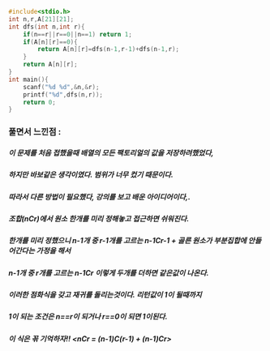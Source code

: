 ```cpp
#include<stdio.h>
int n,r,A[21][21];
int dfs(int n,int r){
	if(n==r||r==0||n==1) return 1;
	if(A[n][r]==0){
		return A[n][r]=dfs(n-1,r-1)+dfs(n-1,r);
	}
	return A[n][r];
}
int main(){
	scanf("%d %d",&n,&r);
	printf("%d",dfs(n,r));
	return 0;
}
```

### 풀면서 느낀점 :
##### 이 문제를 처음 접했을때 배열의 모든 팩토리얼의 값을 저장하려했었다,
##### 하지만 바보같은 생각이였다. 범위가 너무 컸기 때문이다.
##### 따라서 다른 방법이 필요했다, 강의를 보고 배운 아이디어이다,.
##### 조합(nCr)에서 원소 한개를 미리 정해놓고 접근하면 쉬워진다.
##### 한개를 미리 정했으니 n-1개 중 r-1개를 고르는 n-1Cr-1 + 골른 원소가 부분집합에 안들어간다는 가정을 해서
##### n-1개 중 r개를 고르는 n-1Cr 이렇게 두개를 더하면 같은값이 나온다.
##### 이러한 점화식을 갖고 재귀를 돌리는것이다. 리턴값이 1이 될때까지
##### 1이 되는 조건은 n==r이 되거나 r==0이 되면 1이된다.
##### 이 식은 꼮 기억하자!! <nCr = (n-1)C(r-1) + (n-1)Cr>
